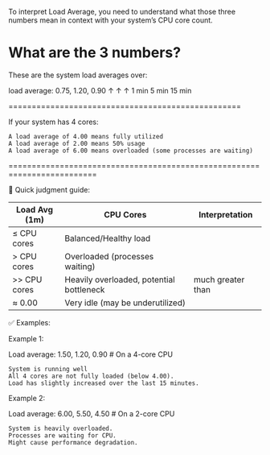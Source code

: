 



To interpret Load Average, you need to understand what those three numbers mean in context with your system’s CPU core count.

# What are the 3 numbers?
These are the system load averages over:

load average: 0.75, 1.20, 0.90
                ↑     ↑     ↑
            1 min  5 min  15 min

==================================================

If your system has 4 cores:

    A load average of 4.00 means fully utilized
    A load average of 2.00 means 50% usage
    A load average of 6.00 means overloaded (some processes are waiting)

=========================================================================

🚦 Quick judgment guide:

| Load Avg (1m) | CPU Cores                                | Interpretation |
| ------------- | ---------------------------------------- | -------------- |
| ≤ CPU cores   | Balanced/Healthy load                    |                |
| > CPU cores   | Overloaded (processes waiting)           |                |
| >> CPU cores  | Heavily overloaded, potential bottleneck |much greater than|
| ≈ 0.00        | Very idle (may be underutilized)         |                |


✅ Examples:

Example 1:

Load average: 1.50, 1.20, 0.90   # On a 4-core CPU

    System is running well
    All 4 cores are not fully loaded (below 4.00).
    Load has slightly increased over the last 15 minutes.

Example 2:

Load average: 6.00, 5.50, 4.50   # On a 2-core CPU

    System is heavily overloaded.
    Processes are waiting for CPU.
    Might cause performance degradation.